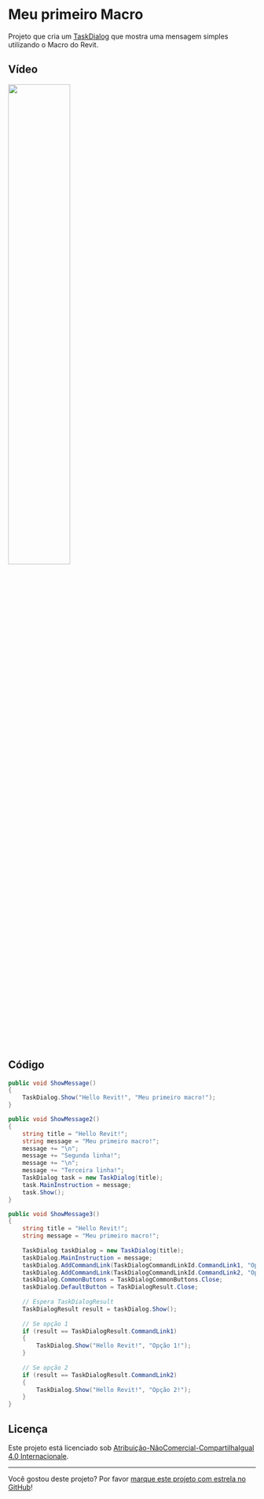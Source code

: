 # Meu primeiro Macro

Projeto que cria um [TaskDialog] que mostra uma mensagem simples utilizando o Macro do Revit.

## Vídeo

[<img src="https://img.youtube.com/vi/qY4bDOyZozQ/hqdefault.jpg" width="50%">](https://youtu.be/qY4bDOyZozQ)

## Código

```C#
public void ShowMessage()
{
    TaskDialog.Show("Hello Revit!", "Meu primeiro macro!");
}
```

```C#
public void ShowMessage2()
{
    string title = "Hello Revit!";
    string message = "Meu primeiro macro!";
    message += "\n";
    message += "Segunda linha!";
    message += "\n";
    message += "Terceira linha!";
    TaskDialog task = new TaskDialog(title);
    task.MainInstruction = message;
    task.Show();
}
```

```C#
public void ShowMessage3()
{
    string title = "Hello Revit!";
    string message = "Meu primeiro macro!";
    
    TaskDialog taskDialog = new TaskDialog(title);
    taskDialog.MainInstruction = message;
    taskDialog.AddCommandLink(TaskDialogCommandLinkId.CommandLink1, "Opção 1");
    taskDialog.AddCommandLink(TaskDialogCommandLinkId.CommandLink2, "Opção 2");
    taskDialog.CommonButtons = TaskDialogCommonButtons.Close;
    taskDialog.DefaultButton = TaskDialogResult.Close;
    
    // Espera TaskDialogResult
    TaskDialogResult result = taskDialog.Show();
    
    // Se opção 1
    if (result == TaskDialogResult.CommandLink1)
    {
        TaskDialog.Show("Hello Revit!", "Opção 1!");
    }
    
    // Se opção 2
    if (result == TaskDialogResult.CommandLink2)
    {
        TaskDialog.Show("Hello Revit!", "Opção 2!");
    }
}
```

## Licença

<p>Este projeto está licenciado sob <a rel="license" href="https://creativecommons.org/licenses/by-nc-sa/4.0/deed.pt">Atribuição-NãoComercial-CompartilhaIgual 4.0 Internacionale</a>.</p>

---

Você gostou deste projeto? Por favor [marque este projeto com estrela no GitHub](https://github.com/ricaun/RevitAPI/stargazers)!

[TaskDialog]: https://www.revitapidocs.com/2020/853afb57-7455-a636-9881-61a391118c16.htm
